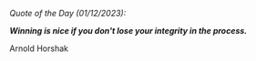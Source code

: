 *Quote of the Day (01/12/2023):*

_**Winning is nice if you don't lose your integrity in the process.**_

Arnold Horshak